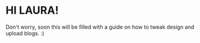 # HI LAURA!

Don't worry, soon this will be filled with a guide on how to tweak design and upload blogs. :)
